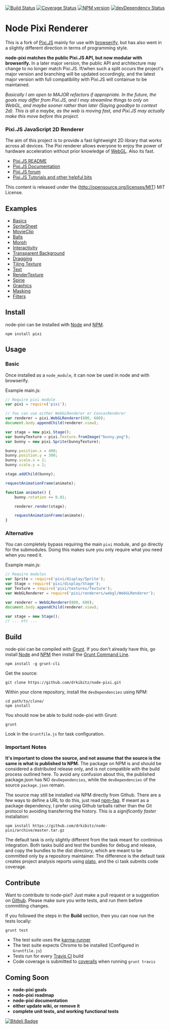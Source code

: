 [![Build Status](https://secure.travis-ci.org/drkibitz/node-pixi.png?branch=master)](http://travis-ci.org/drkibitz/node-pixi?branch=master)
[![Coverage Status](https://coveralls.io/repos/drkibitz/node-pixi/badge.png?branch=master)](https://coveralls.io/r/drkibitz/node-pixi?branch=master)
[![NPM version](https://badge.fury.io/js/pixi.png)](http://badge.fury.io/js/pixi)
[![devDependency Status](https://david-dm.org/drkibitz/node-pixi/dev-status.png)](https://david-dm.org/drkibitz/node-pixi#info=devDependencies)

# Node Pixi Renderer

This is a fork of [Pixi.JS](https://github.com/GoodBoyDigital/pixi.js) mainly for use with [browserify](http://browserify.org/), but has also went in a slightly different direction in terms of programming style.

**node-pixi matches the public Pixi.JS API, but now modular with browserify.** In a later major version, the public API and architecture may change to no longer match Pixi.JS. If/when such a split occurs the project's major version and branching will be updated occordingly, and the latest major version with full compatibility with Pixi.JS will containue to be maintained.

*Basically I am open to MAJOR refactors if appropriate. In the future, the goals may differ from Pixi.JS, and I may streamline things to only on WebGL, and maybe sooner rather than later (Saying goodbye to context 2d). This is all a maybe, as the web is moving fast, and Pixi.JS may actually make this move before this project.*

### Pixi.JS JavaScript 2D Renderer

The aim of this project is to provide a fast lightweight 2D library that works across all devices. The Pixi renderer allows everyone to enjoy the power of hardware acceleration without prior knowledge of [WebGL](http://en.wikipedia.org/wiki/WebGL). Also its fast.

- [Pixi.JS README](https://github.com/GoodBoyDigital/pixi.js/blob/master/README.md)
- [Pixi.JS Documentation](http://www.goodboydigital.com/pixijs/docs/)
- [Pixi.JS forum](http://www.html5gamedevs.com/forum/15-pixijs/)
- [Pixi.JS Tutorials and other helpful bits](https://github.com/GoodBoyDigital/pixi.js/wiki/Resources)

This content is released under the (http://opensource.org/licenses/MIT) MIT License.

## Examples

- [Basics](http://drkibitz.github.io/node-pixi/example/1-basics/)
- [SpriteSheet](http://drkibitz.github.io/node-pixi/example/2-sprite-sheet/)
- [MovieClip](http://drkibitz.github.io/node-pixi/example/3-movie-clip/)
- [Balls](http://drkibitz.github.io/node-pixi/example/4-balls/)
- [Morph](http://drkibitz.github.io/node-pixi/example/5-morph/)
- [Interactivity](http://drkibitz.github.io/node-pixi/example/6-interactivity/)
- [Transparent Background](http://drkibitz.github.io/node-pixi/example/7-transparent-background/)
- [Dragging](http://drkibitz.github.io/node-pixi/example/8-dragging/)
- [Tiling Texture](http://drkibitz.github.io/node-pixi/example/9-tiling-texture/)
- [Text](http://drkibitz.github.io/node-pixi/example/10-text/)
- [RenderTexture](http://drkibitz.github.io/node-pixi/example/11-render-texture/)
- [Spine](http://drkibitz.github.io/node-pixi/example/12-spine/)
- [Graphics](http://drkibitz.github.io/node-pixi/example/13-graphics/)
- [Masking](http://drkibitz.github.io/node-pixi/example/14-masking/)
- [Filters](http://drkibitz.github.io/node-pixi/example/15-filters/)

## Install

node-pixi can be installed with [Node](http://nodejs.org/) and [NPM](https://npmjs.org/).

```shell
npm install pixi
```

## Usage

### Basic

Once installed as a `node_module`, it can now be used in node and with browserify.

Example main.js:
```javascript
// Require pixi module
var pixi = require('pixi');

// You can use either WebGLRenderer or CanvasRenderer
var renderer = pixi.WebGLRenderer(800, 600);
document.body.appendChild(renderer.view);

var stage = new pixi.Stage();
var bunnyTexture = pixi.Texture.fromImage("bunny.png");
var bunny = new pixi.Sprite(bunnyTexture);

bunny.position.x = 400;
bunny.position.y = 300;
bunny.scale.x = 2;
bunny.scale.y = 2;

stage.addChild(bunny);

requestAnimationFrame(animate);

function animate() {
	bunny.rotation += 0.01;

	renderer.render(stage);

	requestAnimationFrame(animate);
}
```

### Alternative

You can completely bypass requiring the main `pixi` module, and go directly for the submodules. Doing this makes sure you only require what you need when you need it.

Example main.js:
```javascript
// Require modules
var Sprite = require('pixi/display/Sprite');
var Stage = require('pixi/display/Stage');
var Texture = require('pixi/textures/Texture');
var WebGLRenderer = require('pixi/renderers/webgl/WebGLRenderer');

var renderer = WebGLRenderer(800, 600);
document.body.appendChild(renderer.view);

var stage = new Stage();
// ... etc ...
```

## Build

node-pixi can be compiled with [Grunt](http://gruntjs.com/). If you don't already have this, go install [Node](http://nodejs.org/) and [NPM](https://npmjs.org/) then install the [Grunt Command Line](http://gruntjs.com/getting-started).
```shell
npm install -g grunt-cli
```

Get the source:
```shell
git clone https://github.com/drkibitz/node-pixi.git
```

Within your clone repository, install the `devDependencies` using NPM:
```shell
cd path/to/clone/
npm install
```

You should now be able to build node-pixi with Grunt:
```
grunt
```

Look in the `Gruntfile.js` for task configuration.

### Important Notes

**It's important to clone the source, and not assume that the source is the same is what is published to NPM.** The package on NPM is and should be considered a distributed release only, and is not compatible with the build process outlined here. To avoid any confusion about this, the published package.json has NO `devDependencies`, while the `devDependencies` of the source `package.json` remain.

The source may still be installed via NPM directly from Github. There are a few ways to define a URL to do this, just read [npm-faq](https://npmjs.org/doc/faq.html). If meant as a package dependency, I prefer using Github tarballs rather than the Git protocol to avoiding transferring the history. This is a *significantly faster* installation:
```shell
npm install https://github.com/drkibitz/node-pixi/archive/master.tar.gz
```

The default task is only slightly different from the task meant for continious integration. Both tasks build and test the bundles for debug and release, and copy the bundles to the dist directory, which are meant to be committed only by a repository maintainer. The difference is the default task creates project analysis reports using [plato](https://github.com/es-analysis/plato), and the ci task submits code coverage.

## Contribute

Want to contribute to node-pixi? Just make a pull request or a suggestion on [Github](https://github.com/drkibitz/node-pixi/issues). Please make sure you write tests, and run them before committing changes.

If you followed the steps in the **Build** section, then you can now run the tests locally:
```
grunt test
```

- The test suite uses the [karma-runner](http://karma-runner.github.io/0.10/index.html)
- The test suite expects Chrome to be installed (Configured in `Gruntfile.js`)
- Tests run for every [Travis CI](https://travis-ci.org/) build
- Code coverage is submitted to [coveralls](https://coveralls.io/) when running `grunt travis`

## Coming Soon

- **node-pixi goals**
- **node-pixi roadmap**
- **node-pixi documentation**
- **either update wiki, or remove it**
- **complete unit tests, and working functional tests**


[![Bitdeli Badge](https://d2weczhvl823v0.cloudfront.net/drkibitz/node-pixi/trend.png)](https://bitdeli.com/free "Bitdeli Badge")

